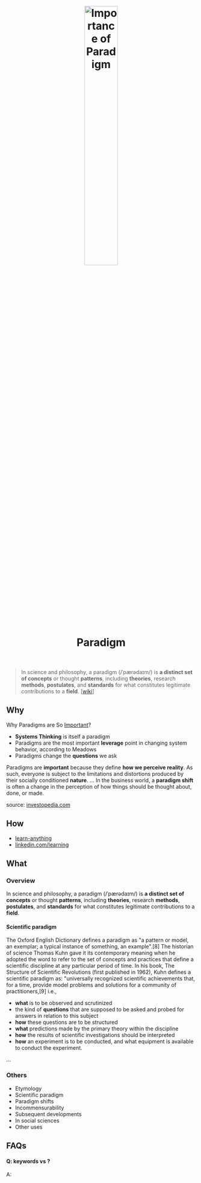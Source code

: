 <h1 align="center">
<br>
	<a href="https://www.wikiwand.com/en/Paradigm">
  <img src="https://i.imgur.com/oVM7Cno.png" alt="Importance of Paradigm" width=42%">
  </a>
  <br><br>
Paradigm
  <br><br>
</h1>

> In science and philosophy, a paradigm (/ˈpærədaɪm/) is **a distinct set of concepts** or thought **patterns**, including **theories**, research **methods**, **postulates**, and **standards** for what constitutes legitimate contributions to a **field**. [[wiki](https://www.wikiwand.com/en/Paradigm)]

## Why 

Why Paradigms are So [Important](https://slideplayer.com/slide/14936619/)?

* **Systems Thinking** is itself a paradigm
* Paradigms are the most important **leverage** point in changing system behavior, according to Meadows
* Paradigms change the **questions** we ask

Paradigms are **important** because they define **how we perceive reality**. As such, everyone is subject to the limitations and distortions produced by their socially conditioned **nature**. ... In the business world, a **paradigm shift** is often a change in the perception of how things should be thought about, done, or made.

source: [investopedia.com](https://www.investopedia.com/terms/p/paradigm-shift.asp)

## How

* [learn-anything](https://learn-anything.xyz/programming/programming-paradigms)
* [linkedin.com/learning](https://www.linkedin.com/learning/search?keywords=paradigm)


## What 

### Overview

In science and philosophy, a paradigm (/ˈpærədaɪm/) is **a distinct set of concepts** or thought **patterns**, including **theories**, research **methods**, **postulates**, and **standards** for what constitutes legitimate contributions to a **field**.

#### Scientific paradigm

The Oxford English Dictionary defines a paradigm as "a pattern or model, an exemplar; a typical instance of something, an example".[8] The historian of science Thomas Kuhn gave it its contemporary meaning when he adopted the word to refer to the set of concepts and practices that define a scientific discipline at any particular period of time. In his book, The Structure of Scientific Revolutions (first published in 1962), Kuhn defines a scientific paradigm as: "universally recognized scientific achievements that, for a time, provide model problems and solutions for a community of practitioners,[9] i.e.,

* **what** is to be observed and scrutinized
* the kind of **questions** that are supposed to be asked and probed for answers in relation to this subject
* **how** these questions are to be structured
* **what** predictions made by the primary theory within the discipline
* **how** the results of scientific investigations should be interpreted
* **how** an experiment is to be conducted, and what equipment is available to conduct the experiment.

...

### Others

* Etymology
* Scientific paradigm
* Paradigm shifts
* Incommensurability
* Subsequent developments
* In social sciences
* Other uses

## FAQs

#### Q: keywords vs ?

A: 


